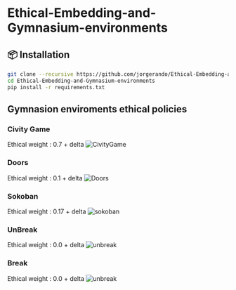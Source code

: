 # Ethical-Embedding-and-Gymnasium-environments


## 📦 Installation

```bash
git clone --recursive https://github.com/jorgerando/Ethical-Embedding-and-Gymnasium-environments.git
cd Ethical-Embedding-and-Gymnasium-environments
pip install -r requirements.txt
```
## Gymnasion enviroments ethical policies

### Civity Game
Ethical weight : 0.7 + delta
![CivityGame](https://github.com/user-attachments/assets/d1d19553-9f8c-4a05-a9ea-3b5ab70453c5)
### Doors 
Ethical weight : 0.1 + delta
![Doors](https://github.com/user-attachments/assets/eae1cb27-56ac-4edb-9346-78e3502cbcbb)
### Sokoban 
Ethical weight : 0.17 + delta
![sokoban](https://github.com/user-attachments/assets/224683fc-cb21-4d05-a41e-03135039a02a)
### UnBreak 
Ethical weight : 0.0 + delta
![unbreak](https://github.com/user-attachments/assets/1463f53c-2973-4715-b44f-6e4f7a3622ac)
### Break
Ethical weight : 0.0 + delta
![unbreak](https://github.com/user-attachments/assets/9576f8a9-9e61-45bd-b6b0-dc7d52fa31d4)



